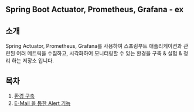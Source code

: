 ## Spring Boot Actuator, Prometheus, Grafana - ex

## 소개
Spring Actuator, Prometheus, Grafana를 사용하여 스프링부트 애플리케이션과 관련된 여러 메트릭을 수집하고, 시각화하여 모니터링할 수 있는 환경을 구축 & 실험 & 정리 하는 저장소 입니다.

## 목차
1. [환경 구축](https://github.com/Gonue/springboot-monitoring-in-action/blob/main/posts/simple-environment)
2. [E-Mail 을 통한 Alert 기능](https://github.com/Gonue/springboot-monitoring-in-action/blob/main/posts/alerting-ex)
